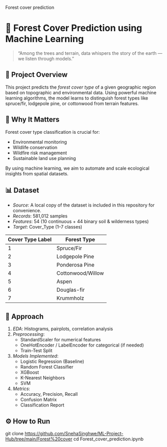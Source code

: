 Forest cover prediction

# 🌲 Forest Cover Prediction using Machine Learning

> “Among the trees and terrain, data whispers the story of the earth — we listen through models.”
## 📌 Project Overview

This project predicts the *forest cover type* of a given geographic region based on topographic and environmental data. Using powerful machine learning algorithms, the model learns to distinguish forest types like spruce/fir, lodgepole pine, or cottonwood from terrain features.

## 🌱 Why It Matters

Forest cover type classification is crucial for:

- Environmental monitoring
- Wildlife conservation
- Wildfire risk management
- Sustainable land use planning

By using machine learning, we aim to automate and scale ecological insights from spatial datasets.

## 📊 Dataset

- *Source*: A local copy of the dataset is included in this repository for convenience.
- *Records*: 581,012 samples
- *Features*: 54 (10 continuous + 44 binary soil & wilderness types)
- *Target*: Cover_Type (1–7 classes)

| Cover Type Label | Forest Type           |
|------------------|------------------------|
| 1                | Spruce/Fir             |
| 2                | Lodgepole Pine         |
| 3                | Ponderosa Pine         |
| 4                | Cottonwood/Willow      |
| 5                | Aspen                  |
| 6                | Douglas-fir            |
| 7                | Krummholz              |

## 🧠 Approach

1. *EDA*: Histograms, pairplots, correlation analysis
2. *Preprocessing*:
   - StandardScaler for numerical features
   - OneHotEncoder / LabelEncoder for categorical (if needed)
   - Train-Test Split
3. *Models Implemented*:
   - Logistic Regression (Baseline)
   - Random Forest Classifier
   - XGBoost
   - K-Nearest Neighbors
   - SVM
4. *Metrics*:
   - Accuracy, Precision, Recall
   - Confusion Matrix
   - Classification Report

## ⚙ How to Run

git clone https://github.com/SnehaSinghwe/ML-Project-Hub/tree/main/Forest%20cover
cd Forest_cover_prediction.ipynb

